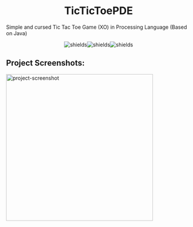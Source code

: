 <h1 align="center" id="title">TicTicToePDE</h1>

<p id="description">Simple and cursed Tic Tac Toe Game (XO) in Processing Language (Based on Java)</p>

<p align="center"><img src="https://img.shields.io/github/license/ATOMIC09/TicTacToeWithPDE" alt="shields"><img src="https://img.shields.io/github/downloads/ATOMIC09/TicTacToeWithPDE/total" alt="shields"><img src="https://img.shields.io/badge/version-1.0-blue.svg?cacheSeconds=2592000" alt="shields"></p>


<h2>Project Screenshots:</h2>

<img src="https://raw.githubusercontent.com/ATOMIC09/TicTacToeWithPDE/Screenshots/InGame.png" alt="project-screenshot" width="400" height="400/">